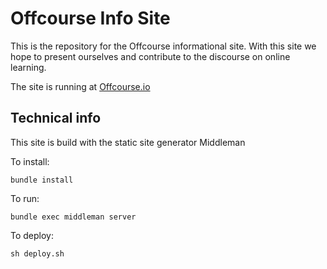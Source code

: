 # Offcourse Info Site

This is the repository for the Offcourse informational site. With this site we hope to present ourselves and contribute to the discourse on online learning.

The site is running at [Offcourse.io](offcourse.io)

## Technical info

This site is build with the static site generator Middleman

To install:
```
bundle install
```

To run:
``` 
bundle exec middleman server
```

To deploy:
```
sh deploy.sh
```
